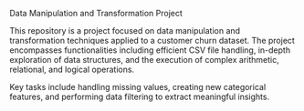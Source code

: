 Data Manipulation and Transformation Project

This repository is a project focused on data manipulation and transformation techniques applied to a customer churn dataset. The project encompasses functionalities including efficient CSV file handling, in-depth exploration of data structures, and the execution of complex arithmetic, relational, and logical operations. 

Key tasks include handling missing values, creating new categorical features, and performing data filtering to extract meaningful insights.
